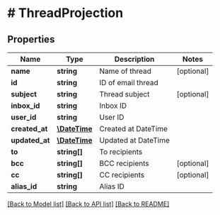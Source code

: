 # # ThreadProjection

## Properties

Name | Type | Description | Notes
------------ | ------------- | ------------- | -------------
**name** | **string** | Name of thread | [optional]
**id** | **string** | ID of email thread |
**subject** | **string** | Thread subject | [optional]
**inbox_id** | **string** | Inbox ID |
**user_id** | **string** | User ID |
**created_at** | [**\DateTime**](\DateTime) | Created at DateTime |
**updated_at** | [**\DateTime**](\DateTime) | Updated at DateTime |
**to** | **string[]** | To recipients |
**bcc** | **string[]** | BCC recipients | [optional]
**cc** | **string[]** | CC recipients | [optional]
**alias_id** | **string** | Alias ID |

[[Back to Model list]](../../README#models) [[Back to API list]](../../README#endpoints) [[Back to README]](../../README)
